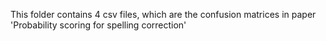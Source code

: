 This folder contains 4 csv files, which are the confusion matrices in paper 'Probability scoring for spelling correction'